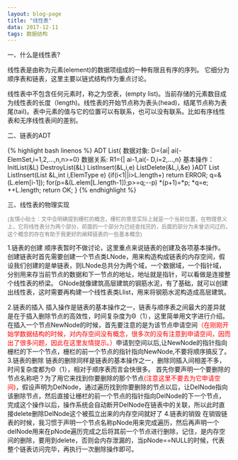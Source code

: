```yaml
---
layout: blog-page
title: "线性表"
data: 2017-12-11
tags: 数据结构
---
```

<p class="h1">一、什么是线性表?</p>
<p>
线性表是由称为元素(element)的数据项组成的一种有限且有序的序列。
它细分为顺序表和链表，这里主要以链式结构作为重点讨论。

线性表中不包含任何元素时，称之为空表，(empty list)。当前存储的元素数目成为线性表的长度（length)。线性表的开始节点称为表头(head)，结尾节点称为表尾(tail)。表中元素的值与它的位置可以有联系，也可以没有联系。比如有序线性表和无序线性表间的差别。</p>

<p class="h1">二、链表的ADT</p>
{% highlight bash linenos %}
ADT List{
数据对象: D={ai| ai(-ElemSet,i=1,2,...,n,n>=0}
数据关系: R1={<ai-1,ai>| ai-1,ai(- D,i=2,...,n}
基本操作：
	InitList(&L)
	DestroyList(&L)
	ListInsert(&L,i,e)
	ListDelete(&L,i,&e)
	}ADT List
	ListInsert(List &L,int i,ElemType e)
	{if(i<1||i>L.length+) return ERROR;
	q=&(L.elem[i-1]);
	for(p=&(L.elem[L.length-1]);p>=q;--p) *(p+1)=*p;
	*q=e;
	++L.length;
	return OK;
}
{% endhighlight %}

<p class="h1">三、线性表的物理实现</p>
<p>
<p style="color:grey;font-size:12px">(友情小贴士：文中会明确提到栅栏的概念，栅栏的意思实际上就是一个当前位置，在物理意义上，它将线性表分为两个部分，前面的一个部分为已经查找完的，后面的部分为未曾访问过的，这个概念的存在有助于我更好的阐释链表的一些基本概念)</p>
1.链表的创建
  顺序表暂时不做讨论，这里重点来说链表的创建及各项基本操作。
  创建链表时首先需要创建一个节点类LNode，用来构造构成链表的内存空间，假设我们创建的是单链表，则LNode总共分为两个域，一个数据域，一个指针域，分别用来存当前节点的数据和下一节点的地址，地址就是指针，可以看做是连接整个线性表的桥梁。
  GNode就像建筑高层建筑的钢筋水泥，有了基础，就可以创建出线性表，这时需要再构建一个线性表类Llist，用来将钢筋水泥构造成高层建筑。

2.链表的插入
  插入操作是链表的基本操作之一，链表与顺序表之间最大的差异就是在于插入删除节点的高效性，时间复杂度为Θ（1），这里简单用文字进行介绍。
  在插入一个节点NewNode的时候，首先要注意的是为该节点申请空间<span style="color:red">（在刚刚开始学数据结构的时候，对内存空间没有概念，很多次的没有注意到申请空间，因而出了很多问题，因此在这里友情提示。）</span>申请到空间以后,让NewNode的指针指向栅栏的下一个节点，栅栏的前一个节点的指针指向NewNode,不要将顺序搞反了。
3.链表的删除
  链表的删除同样是链表的基本操作之一，删除同插入间相差不多，时间复杂度都为Θ（1），相对于顺序表而言会快很多。
  首先你要声明一个要删除的节点名称吧？为了用它来找到你要删除的那个节点<span style="color:red">(注意这里不要去为它申请空间)</span>，假设声明为DelNode，通过遍历找到你要删除的节点以后，让DelNode指向该删除节点，然后直接让栅栏的前一个节点的指针指向DelNode的下一个节点，完成这个操作以后，操作系统会自动断开DelNode在链表中的关联，所以此时直接delete删除DelNode这个被孤立出来的内存空间就好了
4.链表的销毁
  在销毁链表的时候，我习惯于声明一个节点名称pNode用来完成遍历，然后再声明一个delNode用来在pNode遍历完成之后将其前一个节点进行删除，记住，是内存空间的删除，要用到delete，否则会内存泄漏的，当pNode==NULL的时候，代表整个链表访问完毕，再执行一次删除操作即可。
  
